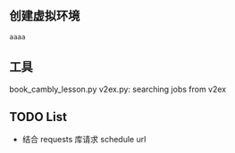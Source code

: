
## 创建虚拟环境
```bash
aaaa
```

## 工具
book_cambly_lesson.py
v2ex.py: searching jobs from v2ex

## TODO List
* 结合 requests 库请求 schedule url
